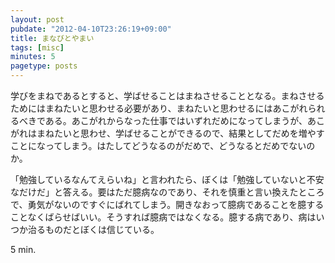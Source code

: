 ```yaml
---
layout: post
pubdate: "2012-04-10T23:26:19+09:00"
title: まなびとやまい
tags: [misc]
minutes: 5
pagetype: posts
---
```

学びをまねであるとすると、学ばせることはまねさせることとなる。まねさせるためにはまねたいと思わせる必要があり、まねたいと思わせるにはあこがれられるべきである。あこがれからなった仕事ではいずれだめになってしまうが、あこがれはまねたいと思わせ、学ばせることができるので、結果としてだめを増やすことになってしまう。はたしてどうなるのがだめで、どうなるとだめでないのか。

「勉強しているなんてえらいね」と言われたら、ぼくは「勉強していないと不安なだけだ」と答える。要はただ臆病なのであり、それを慎重と言い換えたところで、勇気がないのですぐにばれてしまう。開きなおって臆病であることを臆することなくばらせばいい。そうすれば臆病ではなくなる。臆する病であり、病はいつか治るものだとぼくは信じている。

5 min.
